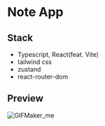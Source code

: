 # Note App

## Stack
- Typescript, React(feat. Vite)
- tailwind css
- zustand
- react-router-dom

## Preview
![GIFMaker_me](https://github.com/user-attachments/assets/17db7fb4-71d5-40d9-9601-4ca67dd4640c)
